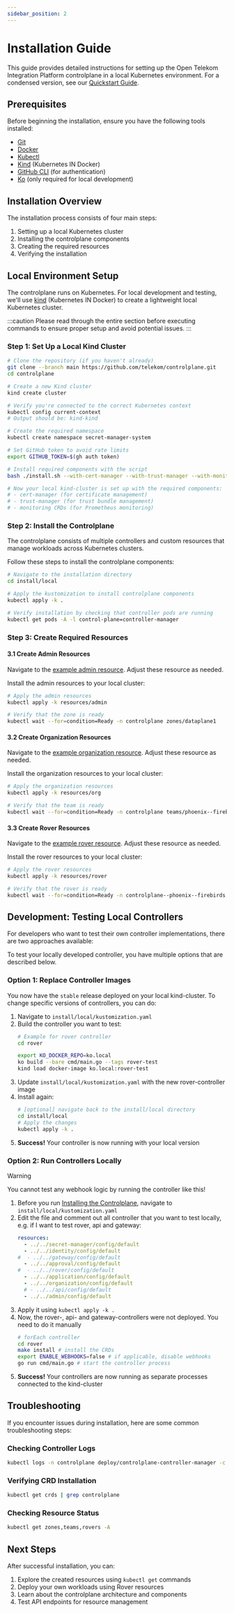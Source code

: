 ```yaml
---
sidebar_position: 2
---
```


# Installation Guide

This guide provides detailed instructions for setting up the Open Telekom Integration Platform controlplane in a local Kubernetes environment. For a condensed version, see our [Quickstart Guide](../2-Installation/quickstart.md).

## Prerequisites

Before beginning the installation, ensure you have the following tools installed:

- [Git](https://git-scm.com/downloads)
- [Docker](https://docs.docker.com/get-docker/)
- [Kubectl](https://kubernetes.io/docs/tasks/tools/#kubectl)
- [Kind](https://kind.sigs.k8s.io/docs/user/quick-start/#installation) (Kubernetes IN Docker)
- [GitHub CLI](https://cli.github.com/) (for authentication)
- [Ko](https://ko.build/install/) (only required for local development)

## Installation Overview

The installation process consists of four main steps:

1. Setting up a local Kubernetes cluster
2. Installing the controlplane components
3. Creating the required resources
4. Verifying the installation

## Local Environment Setup

The controlplane runs on Kubernetes. For local development and testing, we'll use [kind](https://kind.sigs.k8s.io/) (Kubernetes IN Docker) to create a lightweight local Kubernetes cluster.

:::caution
Please read through the entire section before executing commands to ensure proper setup and avoid potential issues.
:::

### Step 1: Set Up a Local Kind Cluster

```bash
# Clone the repository (if you haven't already)
git clone --branch main https://github.com/telekom/controlplane.git
cd controlplane

# Create a new Kind cluster
kind create cluster

# Verify you're connected to the correct Kubernetes context
kubectl config current-context
# Output should be: kind-kind

# Create the required namespace
kubectl create namespace secret-manager-system

# Set GitHub token to avoid rate limits
export GITHUB_TOKEN=$(gh auth token)

# Install required components with the script
bash ./install.sh --with-cert-manager --with-trust-manager --with-monitoring-crds

# Now your local kind-cluster is set up with the required components:
# - cert-manager (for certificate management)
# - trust-manager (for trust bundle management)
# - monitoring CRDs (for Prometheus monitoring)
```

### Step 2: Install the Controlplane

The controlplane consists of multiple controllers and custom resources that manage workloads across Kubernetes clusters.

Follow these steps to install the controlplane components:

```bash
# Navigate to the installation directory
cd install/local

# Apply the kustomization to install controlplane components
kubectl apply -k .

# Verify installation by checking that controller pods are running
kubectl get pods -A -l control-plane=controller-manager
```

### Step 3: Create Required Resources

#### 3.1 Create Admin Resources

Navigate to the [example admin resource](https://github.com/telekom/controlplane/tree/main/install/local/resources/admin). 
Adjust these resource as needed.

Install the admin resources to your local cluster:
```bash
# Apply the admin resources
kubectl apply -k resources/admin

# Verify that the zone is ready
kubectl wait --for=condition=Ready -n controlplane zones/dataplane1
```

#### 3.2 Create Organization Resources

Navigate to the [example organization resource](https://github.com/telekom/controlplane/tree/main/install/local/resources/org). 
Adjust these resource as needed.

Install the organization resources to your local cluster:
```bash
# Apply the organization resources
kubectl apply -k resources/org

# Verify that the team is ready
kubectl wait --for=condition=Ready -n controlplane teams/phoenix--firebirds
```

#### 3.3 Create Rover Resources

Navigate to the [example rover resource](https://github.com/telekom/controlplane/tree/main/install/local/resources/rover). 
Adjust these resource as needed.

Install the rover resources to your local cluster:
```bash
# Apply the rover resources
kubectl apply -k resources/rover

# Verify that the rover is ready
kubectl wait --for=condition=Ready -n controlplane--phoenix--firebirds rovers/rover-echo-v1
```

## Development: Testing Local Controllers

For developers who want to test their own controller implementations, there are two approaches available:

To test your locally developed controller, you have multiple options that are described below.

### Option 1: Replace Controller Images

You now have the `stable` release deployed on your local kind-cluster. To change specific versions of controllers, you 
can do:

1. Navigate to `install/local/kustomization.yaml`
2. Build the controller you want to test:
    ```bash
    # Example for rover controller
    cd rover
    
    export KO_DOCKER_REPO=ko.local
    ko build --bare cmd/main.go --tags rover-test
    kind load docker-image ko.local:rover-test
    ```
3. Update `install/local/kustomization.yaml` with the new rover-controller image
4. Install again:
    ```bash
    # [optional] navigate back to the install/local directory
    cd install/local
    # Apply the changes
    kubectl apply -k .
    ```
5. **Success!** Your controller is now running with your local version


### Option 2: Run Controllers Locally

> [!WARNING]
> You cannot test any webhook logic by running the controller like this!

1. Before you run [Installing the Controlplane](#installing-the-controlplane), navigate to `install/local/kustomization.yaml`
2. Edit the file and comment out all controller that you want to test locally, e.g. if I want to test rover, api and gateway:
    ```yaml
    resources:
      - ../../secret-manager/config/default
      - ../../identity/config/default
    #  - ../../gateway/config/default
      - ../../approval/config/default
    #  - ../../rover/config/default
      - ../../application/config/default
      - ../../organization/config/default
      # - ../../api/config/default
      - ../../admin/config/default
    ```
3. Apply it using `kubectl apply -k .`
4. Now, the rover-, api- and gateway-controllers were not deployed. You need to do it manually
    ```bash
    # forEach controller
    cd rover
    make install # install the CRDs
    export ENABLE_WEBHOOKS=false # if applicable, disable webhooks
    go run cmd/main.go # start the controller process
    ```
5. **Success!** Your controllers are now running as separate processes connected to the kind-cluster

## Troubleshooting

If you encounter issues during installation, here are some common troubleshooting steps:

### Checking Controller Logs

```bash
kubectl logs -n controlplane deploy/controlplane-controller-manager -c manager
```

### Verifying CRD Installation

```bash
kubectl get crds | grep controlplane
```

### Checking Resource Status

```bash
kubectl get zones,teams,rovers -A
```

## Next Steps

After successful installation, you can:

1. Explore the created resources using `kubectl get` commands
2. Deploy your own workloads using Rover resources
3. Learn about the controlplane architecture and components
4. Test API endpoints for resource management

